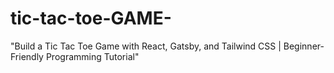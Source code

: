 # tic-tac-toe-GAME-
"Build a Tic Tac Toe Game with React, Gatsby, and Tailwind CSS | Beginner-Friendly Programming Tutorial"
